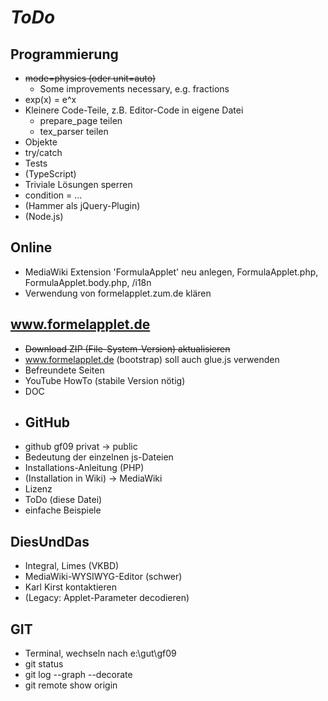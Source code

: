 # *ToDo* #

## Programmierung
* <s>mode=physics (oder unit=auto)</s>
    * Some improvements necessary, e.g. fractions
* exp(x) = e^x
* Kleinere Code-Teile, z.B. Editor-Code in eigene Datei
    + prepare_page teilen
    * tex_parser teilen
* Objekte
* try/catch
* Tests
* (TypeScript) 
*  Triviale Lösungen sperren
* condition = ...
* (Hammer als jQuery-Plugin)
* (Node.js)

## Online
* MediaWiki Extension 'FormulaApplet' neu anlegen, FormulaApplet.php, FormulaApplet.body.php, /i18n
* Verwendung von formelapplet.zum.de klären

## www.formelapplet.de
* <s>Download ZIP (File-System-Version) aktualisieren</s>
* www.formelapplet.de (bootstrap) soll auch glue.js verwenden
* Befreundete Seiten
* YouTube HowTo (stabile Version nötig)
* DOC
* ## GitHub
* github gf09 privat -> public
* Bedeutung der einzelnen js-Dateien
* Installations-Anleitung (PHP)
* (Installation in Wiki) -> MediaWiki
* Lizenz
* ToDo (diese Datei)
* einfache Beispiele



## DiesUndDas
* Integral, Limes (VKBD)
* MediaWiki-WYSIWYG-Editor (schwer)
* Karl Kirst kontaktieren
* (Legacy: Applet-Parameter decodieren)
## GIT
* Terminal, wechseln nach e:\gut\gf09
* git status
* git log --graph --decorate
* git remote show origin
